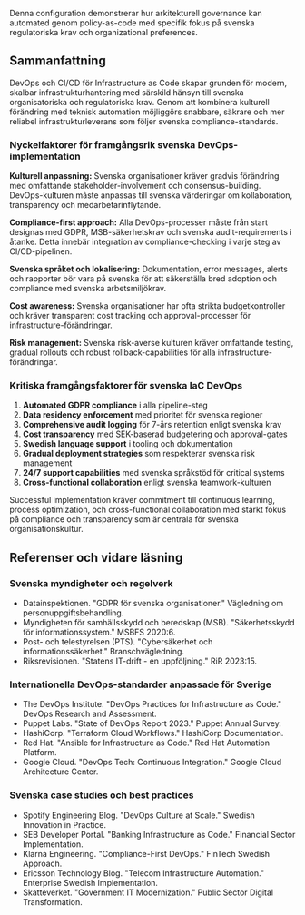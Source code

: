 Denna configuration demonstrerar hur arkitekturell governance kan automated genom policy-as-code med specifik fokus på svenska regulatoriska krav och organizational preferences.
## Sammanfattning

DevOps och CI/CD för Infrastructure as Code skapar grunden för modern, skalbar infrastrukturhantering med särskild hänsyn till svenska organisatoriska och regulatoriska krav. Genom att kombinera kulturell förändring med teknisk automation möjliggörs snabbare, säkrare och mer reliabel infrastrukturleverans som följer svenska compliance-standards.

### Nyckelfaktorer för framgångsrik svenska DevOps-implementation

**Kulturell anpassning:** Svenska organisationer kräver gradvis förändring med omfattande stakeholder-involvement och consensus-building. DevOps-kulturen måste anpassas till svenska värderingar om kollaboration, transparency och medarbetarinflytande.

**Compliance-first approach:** Alla DevOps-processer måste från start designas med GDPR, MSB-säkerhetskrav och svenska audit-requirements i åtanke. Detta innebär integration av compliance-checking i varje steg av CI/CD-pipelinen.

**Svenska språket och lokalisering:** Dokumentation, error messages, alerts och rapporter bör vara på svenska för att säkerställa bred adoption och compliance med svenska arbetsmiljökrav.

**Cost awareness:** Svenska organisationer har ofta strikta budgetkontroller och kräver transparent cost tracking och approval-processer för infrastructure-förändringar.

**Risk management:** Svenska risk-averse kulturen kräver omfattande testing, gradual rollouts och robust rollback-capabilities för alla infrastructure-förändringar.

### Kritiska framgångsfaktorer för svenska IaC DevOps

1. **Automated GDPR compliance** i alla pipeline-steg
2. **Data residency enforcement** med prioritet för svenska regioner  
3. **Comprehensive audit logging** för 7-års retention enligt svenska krav
4. **Cost transparency** med SEK-baserad budgetering och approval-gates
5. **Swedish language support** i tooling och dokumentation
6. **Gradual deployment strategies** som respekterar svenska risk management
7. **24/7 support capabilities** med svenska språkstöd för critical systems
8. **Cross-functional collaboration** enligt svenska teamwork-kulturen

Successful implementation kräver commitment till continuous learning, process optimization, och cross-functional collaboration med starkt fokus på compliance och transparency som är centrala för svenska organisationskultur.

## Referenser och vidare läsning

### Svenska myndigheter och regelverk
- Datainspektionen. "GDPR för svenska organisationer." Vägledning om personuppgiftsbehandling.
- Myndigheten för samhällsskydd och beredskap (MSB). "Säkerhetsskydd för informationssystem." MSBFS 2020:6.
- Post- och telestyrelsen (PTS). "Cybersäkerhet och informationssäkerhet." Branschvägledning.
- Riksrevisionen. "Statens IT-drift - en uppföljning." RiR 2023:15.

### Internationella DevOps-standarder anpassade för Sverige
- The DevOps Institute. "DevOps Practices for Infrastructure as Code." DevOps Research and Assessment.
- Puppet Labs. "State of DevOps Report 2023." Puppet Annual Survey.
- HashiCorp. "Terraform Cloud Workflows." HashiCorp Documentation.
- Red Hat. "Ansible for Infrastructure as Code." Red Hat Automation Platform.
- Google Cloud. "DevOps Tech: Continuous Integration." Google Cloud Architecture Center.

### Svenska case studies och best practices
- Spotify Engineering Blog. "DevOps Culture at Scale." Swedish Innovation in Practice.
- SEB Developer Portal. "Banking Infrastructure as Code." Financial Sector Implementation.
- Klarna Engineering. "Compliance-First DevOps." FinTech Swedish Approach.
- Ericsson Technology Blog. "Telecom Infrastructure Automation." Enterprise Swedish Implementation.
- Skatteverket. "Government IT Modernization." Public Sector Digital Transformation.
